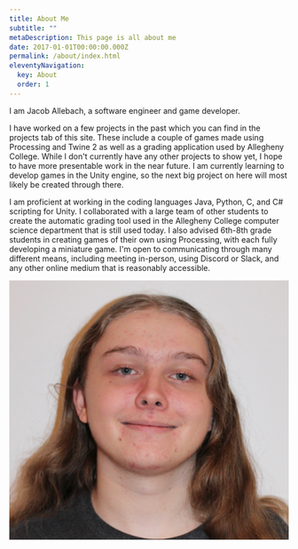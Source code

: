 ```yaml
---
title: About Me
subtitle: ""
metaDescription: This page is all about me
date: 2017-01-01T00:00:00.000Z
permalink: /about/index.html
eleventyNavigation:
  key: About
  order: 1
---
```


I am Jacob Allebach, a software engineer and game developer.

I have worked on a few projects in the past which you can find in the projects tab of this site. These include a couple of games made using Processing and Twine 2 as well as a grading application used by Allegheny College. While I don't currently have any other projects to show yet, I hope to have more presentable work in the near future. I am currently learning to develop games in the Unity engine, so the next big project on here will most likely be created through there.

I am proficient at working in the coding languages Java, Python, C, and C# scripting for Unity. I collaborated with a large team of other students to create the automatic grading tool used in the Allegheny College computer science department that is still used today. I also advised 6th-8th grade students in creating games of their own using Processing, with each fully developing a miniature game. I'm open to communicating through many different means, including meeting in-person, using Discord or Slack, and any other online medium that is reasonably accessible.

![Fern in Hand](/src/assets/img/headshot.jpg "A picture of me")